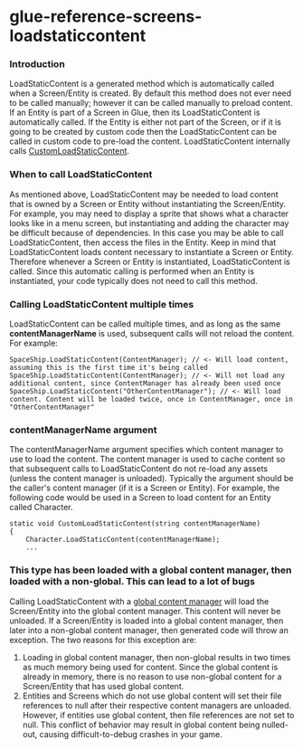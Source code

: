 # glue-reference-screens-loadstaticcontent

### Introduction

LoadStaticContent is a generated method which is automatically called when a Screen/Entity is created. By default this method does not ever need to be called manually; however it can be called manually to preload content. If an Entity is part of a Screen in Glue, then its LoadStaticContent is automatically called. If the Entity is either not part of the Screen, or if it is going to be created by custom code then the LoadStaticContent can be called in custom code to pre-load the content. LoadStaticContent internally calls [CustomLoadStaticContent](../../../../frb/docs/index.php).

### When to call LoadStaticContent

As mentioned above, LoadStaticContent may be needed to load content that is owned by a Screen or Entity without instantiating the Screen/Entity. For example, you may need to display a sprite that shows what a character looks like in a menu screen, but instantiating and adding the character may be difficult because of dependencies. In this case you may be able to call LoadStaticContent, then access the files in the Entity. Keep in mind that LoadStaticContent loads content necessary to instantiate a Screen or Entity. Therefore whenever a Screen or Entity is instantiated, LoadStaticContent is called. Since this automatic calling is performed when an Entity is instantiated, your code typically does not need to call this method.

### Calling LoadStaticContent multiple times

LoadStaticContent can be called multiple times, and as long as the same **contentManagerName** is used, subsequent calls will not reload the content. For example:

```
SpaceShip.LoadStaticContent(ContentManager); // <- Will load content, assuming this is the first time it's being called
SpaceShip.LoadStaticContent(ContentManager); // <- Will not load any additional content, since ContentManager has already been used once
SpaceShip.LoadStaticContent("OtherContentManager"); // <- Will load content. Content will be loaded twice, once in ContentManager, once in "OtherContentManager"
```

### contentManagerName argument

The contentManagerName argument specifies which content manager to use to load the content. The content manager is used to cache content so that subsequent calls to LoadStaticContent do not re-load any assets (unless the content manager is unloaded). Typically the argument should be the caller's content manager (if it is a Screen or Entity). For example, the following code would be used in a Screen to load content for an Entity called Character.

```
static void CustomLoadStaticContent(string contentManagerName)
{        
    Character.LoadStaticContent(contentManagerName);
    ...
```

### This type has been loaded with a global content manager, then loaded with a non-global. This can lead to a lot of bugs

Calling LoadStaticContent with a [global content manager](../../../../frb/docs/index.php) will load the Screen/Entity into the global content manager. This content will never be unloaded. If a Screen/Entity is loaded into a global content manager, then later into a non-global content manager, then generated code will throw an exception. The two reasons for this exception are:

1. Loading in global content manager, then non-global results in two times as much memory being used for content. Since the global content is already in memory, there is no reason to use non-global content for a Screen/Entity that has used global content.
2. Entities and Screens which do not use global content will set their file references to null after their respective content managers are unloaded. However, if entities use global content, then file references are not set to null. This conflict of behavior may result in global content being nulled-out, causing difficult-to-debug crashes in your game.
